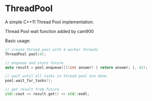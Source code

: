 ThreadPool
==========

A simple C++11 Thread Pool implementation.

Thread Pool wait function added by cam900

Basic usage:
```c++
// create thread pool with 4 worker threads
ThreadPool pool(4);

// enqueue and store future
auto result = pool.enqueue([](int answer) { return answer; }, 42);

// wait until all tasks in thread pool are done
pool.wait_for_tasks();

// get result from future
std::cout << result.get() << std::endl;

```
